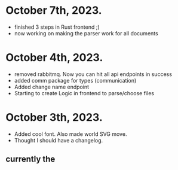 
# October 7th, 2023.
- finished 3 steps in Rust frontend ;)
- now working on making the parser work for all documents

# October 4th, 2023.
- removed rabbitmq. Now you can hit all api endpoints in success
- added comm package for types (communication)
- Added change name endpoint
- Starting to create Logic in frontend to parse/choose files


# October 3th, 2023.
- Added cool font. Also made world SVG move.
- Thought I should have a changelog.

## currently the 
